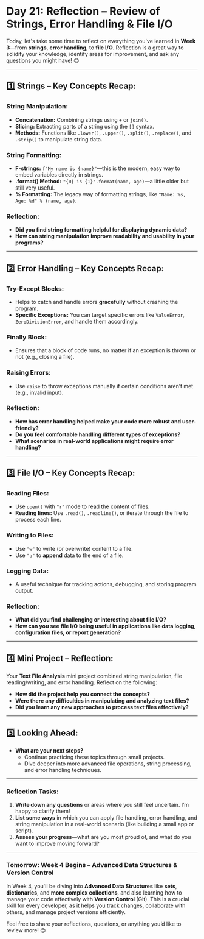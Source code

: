 # **Day 21: Reflection – Review of Strings, Error Handling & File I/O**  

Today, let's take some time to reflect on everything you've learned in **Week 3**—from **strings**, **error handling**, to **file I/O**. Reflection is a great way to solidify your knowledge, identify areas for improvement, and ask any questions you might have! 😊

---

## **1️⃣ Strings – Key Concepts Recap:**

### **String Manipulation:**
- **Concatenation:** Combining strings using `+` or `join()`.
- **Slicing:** Extracting parts of a string using the `[]` syntax.
- **Methods:** Functions like `.lower()`, `.upper()`, `.split()`, `.replace()`, and `.strip()` to manipulate string data.

### **String Formatting:**
- **F-strings:** `f"My name is {name}"`—this is the modern, easy way to embed variables directly in strings.
- **.format() Method:** `"{0} is {1}".format(name, age)`—a little older but still very useful.
- **% Formatting:** The legacy way of formatting strings, like `"Name: %s, Age: %d" % (name, age)`.

### **Reflection:**
- **Did you find string formatting helpful for displaying dynamic data?**
- **How can string manipulation improve readability and usability in your programs?**

---

## **2️⃣ Error Handling – Key Concepts Recap:**

### **Try-Except Blocks:**
- Helps to catch and handle errors **gracefully** without crashing the program.
- **Specific Exceptions:** You can target specific errors like `ValueError`, `ZeroDivisionError`, and handle them accordingly.

### **Finally Block:**
- Ensures that a block of code runs, no matter if an exception is thrown or not (e.g., closing a file).

### **Raising Errors:**
- Use `raise` to throw exceptions manually if certain conditions aren’t met (e.g., invalid input).

### **Reflection:**
- **How has error handling helped make your code more robust and user-friendly?**
- **Do you feel comfortable handling different types of exceptions?**
- **What scenarios in real-world applications might require error handling?**

---

## **3️⃣ File I/O – Key Concepts Recap:**

### **Reading Files:**
- Use `open()` with `"r"` mode to read the content of files.
- **Reading lines:** Use `.read()`, `.readline()`, or iterate through the file to process each line.

### **Writing to Files:**
- Use `"w"` to write (or overwrite) content to a file.
- Use `"a"` to **append** data to the end of a file.

### **Logging Data:**
- A useful technique for tracking actions, debugging, and storing program output.

### **Reflection:**
- **What did you find challenging or interesting about file I/O?**
- **How can you see file I/O being useful in applications like data logging, configuration files, or report generation?**

---

## **4️⃣ Mini Project – Reflection:**

Your **Text File Analysis** mini project combined string manipulation, file reading/writing, and error handling. Reflect on the following:
- **How did the project help you connect the concepts?**
- **Were there any difficulties in manipulating and analyzing text files?**
- **Did you learn any new approaches to process text files effectively?**

---

## **5️⃣ Looking Ahead:**

- **What are your next steps?**
  - Continue practicing these topics through small projects.
  - Dive deeper into more advanced file operations, string processing, and error handling techniques.

---

### **Reflection Tasks:**
1. **Write down any questions** or areas where you still feel uncertain. I’m happy to clarify them!
2. **List some ways** in which you can apply file handling, error handling, and string manipulation in a real-world scenario (like building a small app or script).
3. **Assess your progress**—what are you most proud of, and what do you want to improve moving forward?

---

### **Tomorrow: Week 4 Begins – Advanced Data Structures & Version Control**  

In Week 4, you'll be diving into **Advanced Data Structures** like **sets**, **dictionaries**, and **more complex collections**, and also learning how to manage your code effectively with **Version Control** (Git). This is a crucial skill for every developer, as it helps you track changes, collaborate with others, and manage project versions efficiently.

Feel free to share your reflections, questions, or anything you’d like to review more! 😊